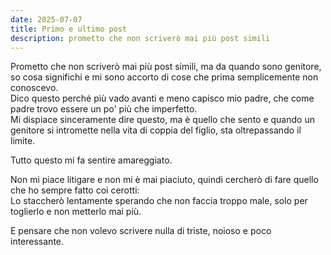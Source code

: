 ```yaml
---
date: 2025-07-07
title: Primo e ultimo post
description: prometto che non scriverò mai più post simili
---
```


Prometto che non scriverò mai più post simili, ma da quando sono genitore, so cosa significhi e mi sono accorto di cose che prima semplicemente non conoscevo.  
Dico questo perché più vado avanti e meno capisco mio padre, che come padre trovo essere un po' più che imperfetto.  
Mi dispiace sinceramente dire questo, ma è quello che sento e quando un genitore si intromette nella vita di coppia del figlio, sta oltrepassando il limite.

Tutto questo mi fa sentire amareggiato.

Non mi piace litigare e non mi è mai piaciuto, quindi cercherò di fare quello che ho sempre fatto coi cerotti:  
Lo staccherò lentamente sperando che non faccia troppo male, solo per toglierlo e non metterlo mai più.

E pensare che non volevo scrivere nulla di triste, noioso e poco interessante.
